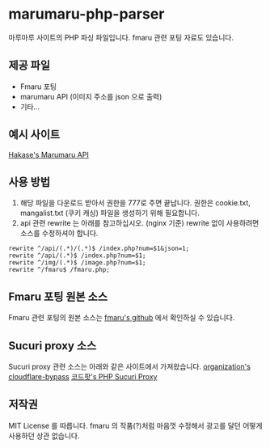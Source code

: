 # marumaru-php-parser
마루마루 사이트의 PHP 파싱 파일입니다. fmaru 관련 포팅 자료도 있습니다.

## 제공 파일
* Fmaru 포팅
* marumaru API (이미지 주소를 json 으로 출력)
* 기타...

## 예시 사이트
[Hakase's Marumaru API](https://marumaru.hakase.kr/)

## 사용 방법
1. 해당 파일을 다운로드 받아서 권한을 777로 주면 끝납니다. 권한은 cookie.txt, mangalist.txt (쿠키 캐싱) 파일을 생성하기 위해 필요합니다.
2. api 관련 rewrite 는 아래를 참고하십시오. (nginx 기준) rewrite 없이 사용하려면 소스를 수정하셔야 합니다.
  
```
rewrite ^/api/(.*)/(.*)$ /index.php?num=$1&json=1;
rewrite ^/api/(.*)$ /index.php?num=$1;
rewrite ^/img/(.*)$ /image.php?num=$1;
rewrite ^/fmaru$ /fmaru.php;
```

## Fmaru 포팅 원본 소스
Fmaru 관련 포팅의 원본 소스는 [fmaru's github](https://github.com/fmaru/fmaru) 에서 확인하실 수 있습니다.

## Sucuri proxy 소스
Sucuri proxy 관련 소스는 아래와 같은 사이트에서 가져왔습니다.
[organization's cloudflare-bypass](https://github.com/organization/cloudflare-bypass)
[코드팟's PHP Sucuri Proxy](http://cafe.naver.com/gogoomas/337647)

## 저작권
MIT License 를 따릅니다. fmaru 의 작품(?)처럼 마음껏 수정해서 광고를 달던 어떻게 사용하던 상관 없습니다.
